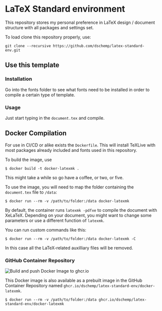 # LaTeX Standard environment

This repository stores my personal preference in LaTeX design / document structure with all packages and settings set.

To load clone this repository properly, use:
```
git clone --recursive https://github.com/dschemp/latex-standard-env.git
```

## Use this template
### Installation
Go into the fonts folder to see what fonts need to be installed in order to
compile a certain type of template.

### Usage
Just start typing in the `document.tex` and compile.

## Docker Compilation

For use in CI/CD or alike exists the `Dockerfile`.
This will install TeXLive with most packages already included and fonts used in this repository.

To build the image, use
```
$ docker build -t docker-latexmk .
```
This might take a while so go have a coffee, or two, or five.


To use the image, you will need to map the folder containing the `document.tex` file to `/data`:
```
$ docker run --rm -v /path/to/folder:/data docker-latexmk
```

By default, the container runs `latexmk -pdfxe` to compile the document with XeLaTeX.
Depending on your document, you might want to change some parameters or use a different function of `latexmk`.

You can run custom commands like this:
```
$ docker run --rm -v /path/to/folder:/data docker-latexmk -C
```
In this case all the LaTeX-related auxilliary files will be removed.

### GitHub Container Repository

![Build and push Docker Image to ghcr.io](https://github.com/dschemp/latex-standard-env/workflows/Build%20and%20push%20Docker%20Image%20to%20ghcr.io/badge.svg)

This Docker image is also available as a prebuilt image in the GitHub Container Repository named `ghcr.io/dschemp/latex-standard-env/docker-latexmk`.

```
$ docker run --rm -v /path/to/folder:/data ghcr.io/dschemp/latex-standard-env/docker-latexmk
```
